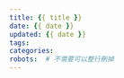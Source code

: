 ```yaml
---
title: {{ title }}
date: {{ date }}
updated: {{ date }}
tags:
categories:
robots:  # 不需要可以整行刪掉
---
```

